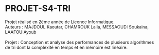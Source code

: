 # PROJET-S4-TRI

Projet réalisé en 2ème année de Licence Informatique. </br>
Auteurs : MAJDOUL Kaoutar, CHAMROUK Laila, MESSAOUDI Soukaina, LAAFOU Ayoub </br>
</br>
Projet : Conception et analyse des performances de plusieurs algorithmes de tri dont la complexité en temps et en mémoire est linéaire.
